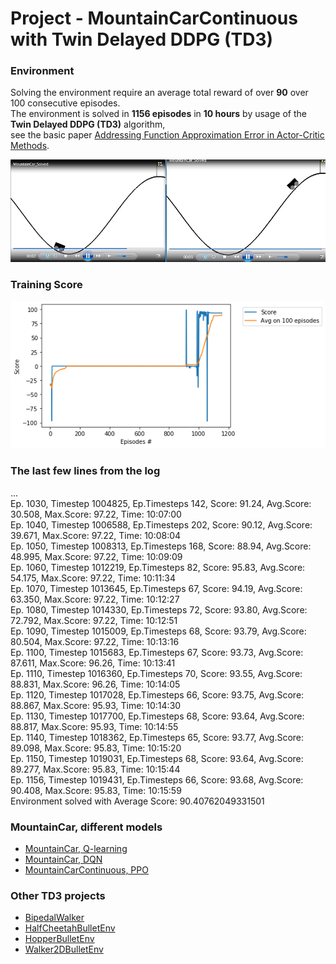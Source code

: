 # Project - MountainCarContinuous with Twin Delayed DDPG (TD3)    

### Environment  

Solving the environment require an average total reward of over __90__ over 100 consecutive episodes.    
The environment is solved in __1156 episodes__ in __10 hours__ by usage of the __Twin Delayed DDPG (TD3)__ algorithm,    
see the basic paper [Addressing Function Approximation Error in Actor-Critic Methods](https://arxiv.org/abs/1802.09477).

![](images/two_diagr_mcar__continuous_0.7.png)

### Training Score

![](images/plot_MCarCont_1156epis.png)

### The last few lines from the log

...   
Ep. 1030, Timestep 1004825,  Ep.Timesteps 142, Score: 91.24, Avg.Score: 30.508, Max.Score: 97.22,  Time: 10:07:00   
Ep. 1040, Timestep 1006588,  Ep.Timesteps 202, Score: 90.12, Avg.Score: 39.671, Max.Score: 97.22,  Time: 10:08:04    
Ep. 1050, Timestep 1008313,  Ep.Timesteps 168, Score: 88.94, Avg.Score: 48.995, Max.Score: 97.22,  Time: 10:09:09    
Ep. 1060, Timestep 1012219,  Ep.Timesteps 82, Score: 95.83, Avg.Score: 54.175, Max.Score: 97.22,  Time: 10:11:34    
Ep. 1070, Timestep 1013645,  Ep.Timesteps 67, Score: 94.19, Avg.Score: 63.350, Max.Score: 97.22,  Time: 10:12:27    
Ep. 1080, Timestep 1014330,  Ep.Timesteps 72, Score: 93.80, Avg.Score: 72.792, Max.Score: 97.22,  Time: 10:12:51    
Ep. 1090, Timestep 1015009,  Ep.Timesteps 68, Score: 93.79, Avg.Score: 80.504, Max.Score: 97.22,  Time: 10:13:16    
Ep. 1100, Timestep 1015683,  Ep.Timesteps 67, Score: 93.73, Avg.Score: 87.611, Max.Score: 96.26,  Time: 10:13:41    
Ep. 1110, Timestep 1016360,  Ep.Timesteps 70, Score: 93.55, Avg.Score: 88.831, Max.Score: 96.26,  Time: 10:14:05    
Ep. 1120, Timestep 1017028,  Ep.Timesteps 66, Score: 93.75, Avg.Score: 88.867, Max.Score: 95.93,  Time: 10:14:30    
Ep. 1130, Timestep 1017700,  Ep.Timesteps 68, Score: 93.64, Avg.Score: 88.817, Max.Score: 95.93,  Time: 10:14:55       
Ep. 1140, Timestep 1018362,  Ep.Timesteps 65, Score: 93.77, Avg.Score: 89.098, Max.Score: 95.83,  Time: 10:15:20    
Ep. 1150, Timestep 1019031,  Ep.Timesteps 68, Score: 93.64, Avg.Score: 89.277, Max.Score: 95.83,  Time: 10:15:44    
Ep. 1156, Timestep 1019431,  Ep.Timesteps 66, Score: 93.68, Avg.Score: 90.408, Max.Score: 95.83,  Time: 10:15:59    
Environment solved with Average Score:  90.40762049331501   

### MountainCar, different models

* [MountainCar, Q-learning](https://github.com/Rafael1s/Deep-Reinforcement-Learning-Algorithms/tree/master/MountainCar-Q-Learning)
* [MountainCar, DQN](https://github.com/Rafael1s/Deep-Reinforcement-Learning-Algorithms/tree/master/MountainCar-DQN)
* [MountainCarContinuous, PPO](https://github.com/Rafael1s/Deep-Reinforcement-Learning-Algorithms/tree/master/MountainCarContinuous_PPO) 

### Other TD3 projects

* [BipedalWalker](https://github.com/Rafael1s/Deep-Reinforcement-Learning-Algorithms/tree/master/BipedalWalker-TwinDelayed-DDPG%20(TD3))  
* [HalfCheetahBulletEnv](https://github.com/Rafael1s/Deep-Reinforcement-Learning-Algorithms/tree/master/HalfCheetahBulletEnv-TD3)   
* [HopperBulletEnv](https://github.com/Rafael1s/Deep-Reinforcement-Learning-Algorithms/tree/master/HopperBulletEnv_v0-TD3)   
* [Walker2DBulletEnv](https://github.com/Rafael1s/Deep-Reinforcement-Learning-Algorithms/tree/master/Walker2DBulletEnv-v0_TD3)   

